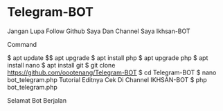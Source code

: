 # Telegram-BOT
Jangan Lupa Follow Github Saya Dan Channel Saya Ikhsan-BOT

Command

$ apt update $$ apt upgrade
$ apt install php
$ apt upgrade php
$ apt install nano
$ apt install git
$ git clone https://github.com/oootenang/Telegram-BOT
$ cd Telegram-BOT
$ nano bot_telegram.php
  Tutorial Editnya Cek Di Channel IKHSAN-BOT
$ php bot_telegram.php

Selamat Bot Berjalan
